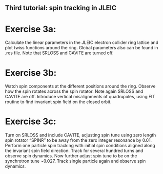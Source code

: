 ## Third tutorial: spin tracking in JLEIC

# Exercise 3a: 
Calculate the linear parameters in the JLEIC electron collider ring lattice and plot twiss functions around the ring. 
Global parameters also can be found in .res file. Note that SRLOSS and CAVITE are turned off.

# Exercise 3b:
Watch spin components at the different positions around the ring. Observe how the spin rotates across the spin rotator. 
Note again SRLOSS and CAVITE are off. Introduce vertical misalignments of quadrupoles, using FIT routine to find invariant 
spin field on the closed orbit.

# Exercise 3c:
Turn on SRLOSS and include CAVITE, adjusting spin tune using zero length spin rotator “SPINR” to be away from the zero 
integer resonance by 0.01. Perform one particle spin tracking with initial spin conditions aligned along the invariant 
spin field direction. Track for several hundred turns and observe spin dynamics. Now further adjust spin tune to be on 
the synchrotron tune ~0.027. Track single particle again and observe spin dynamics.
